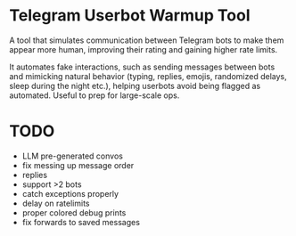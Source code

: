 # Telegram Userbot Warmup Tool

A tool that simulates communication between Telegram bots to make them appear more human, improving their rating and gaining higher rate limits.

It automates fake interactions, such as sending messages between bots and mimicking natural behavior (typing, replies, emojis, randomized delays, sleep during the night etc.), helping userbots avoid being flagged as automated. Useful to prep for large-scale ops.

# TODO

* LLM pre-generated convos
* fix messing up message order
* replies
* support >2 bots
* catch exceptions properly
* delay on ratelimits
* proper colored debug prints
* fix forwards to saved messages
